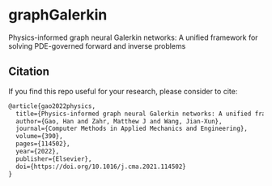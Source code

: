 # graphGalerkin
Physics-informed graph neural Galerkin networks: A unified framework for solving PDE-governed forward and inverse problems
## Citation
If you find this repo useful for your research, please consider to cite:
```latex
@article{gao2022physics,
  title={Physics-informed graph neural Galerkin networks: A unified framework for solving PDE-governed forward and inverse problems},
  author={Gao, Han and Zahr, Matthew J and Wang, Jian-Xun},
  journal={Computer Methods in Applied Mechanics and Engineering},
  volume={390},
  pages={114502},
  year={2022},
  publisher={Elsevier},
  doi={https://doi.org/10.1016/j.cma.2021.114502}
}
```
